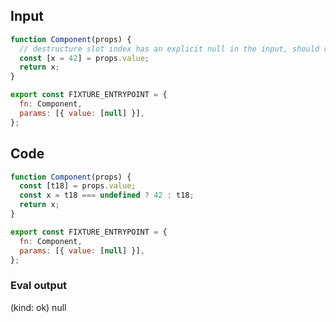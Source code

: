 
## Input

```javascript
function Component(props) {
  // destructure slot index has an explicit null in the input, should return null (not the default)
  const [x = 42] = props.value;
  return x;
}

export const FIXTURE_ENTRYPOINT = {
  fn: Component,
  params: [{ value: [null] }],
};

```

## Code

```javascript
function Component(props) {
  const [t18] = props.value;
  const x = t18 === undefined ? 42 : t18;
  return x;
}

export const FIXTURE_ENTRYPOINT = {
  fn: Component,
  params: [{ value: [null] }],
};

```
      
### Eval output
(kind: ok) null
